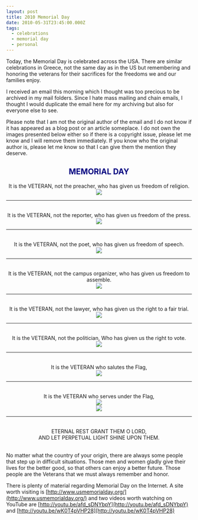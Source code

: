 ```yaml
---
layout: post
title: 2010 Memorial Day
date: 2010-05-31T23:45:00.000Z
tags:
  - celebrations
  - memorial day
  - personal
---
```

Today, the Memorial Day is celebrated across the USA. There are similar celebrations in Greece, not the same day as in the US but remembering and honoring the veterans for their sacrifices for the freedoms we and our families enjoy.

I received an email this morning which I thought was too precious to be archived in my mail folders. Since I hate mass mailing and chain emails, I thought I would duplicate the email here for my archiving but also for everyone else to see.

Please note that I am not the original author of the email and I do not know if it has appeared as a blog post or an article someplace. I do not own the images presented below either so if there is a copyright issue, please let me know and I will remove them immediately. If you know who the original author is, please let me know so that I can give them the mention they deserve.

<div style="text-align: center;">
    <h2><strong><span style="color: navy;">MEMORIAL DAY</span></strong></h2>
    It is the VETERAN, not the preacher, who has given us freedom of religion.
    <img src="{{ site.baseurl }}/files/2010-05-31-001.gif" />
    <br />
    <hr />
    <br />
    It is the VETERAN, not the reporter, who has given us freedom of the press.
    <img src="{{ site.baseurl }}/files/2010-05-31-002.jpg" />
    <br />
    <hr />
    <br />
    It is the VETERAN, not the poet, who has given us freedom of speech.
    <br />
    <img src="{{ site.baseurl }}/files/2010-05-31-003.gif" />
    <br />
    <hr />
    <br />
    It is the VETERAN, not the campus organizer, who has given us freedom to assemble.
    <br />
    <img src="{{ site.baseurl }}/files/2010-05-31-004.gif" />
    <br />
    <hr />
    <br />
    It is the VETERAN, not the lawyer, who has given us the right to a fair trial.
    <br />
    <img src="{{ site.baseurl }}/files/2010-05-31-005.jpg" />
    <br />
    <hr />
    <br />
    It is the VETERAN, not the politician, Who has given us the right to vote.
    <br />
    <img src="{{ site.baseurl }}/files/2010-05-31-006.jpg" />
    <br />
    <hr />
    <br />
    It is the VETERAN who salutes the Flag,
    <br />
    <img src="{{ site.baseurl }}/files/2010-05-31-007.jpg" />
    <br />
    <hr />
    <br />
    It is the VETERAN who serves under the Flag,
    <br />
    <img src="{{ site.baseurl }}/files/2010-05-31-008.jpg" />
    <br />
    <img src="{{ site.baseurl }}/files/2010-05-31-009.jpg" />
    <br />
    <hr />
    <br />
    ETERNAL REST GRANT THEM O LORD,
    <br />
    AND LET PERPETUAL LIGHT SHINE UPON THEM.
    <br />
    <br />
</div>

No matter what the country of your origin, there are always some people that step up in difficult situations. Those men and women gladly give their lives for the better good, so that others can enjoy a better future. Those people are the Veterans that we must always remember and honor.

There is plenty of material regarding Memorial Day on the Internet. A site worth visiting is [http://www.usmemorialday.org/](http://www.usmemorialday.org/) and two videos worth watching on YouTube are [http://youtu.be/afd_sDNYbpY](http://youtu.be/afd_sDNYbpY) and [http://youtu.be/wK0T4pVHP28](http://youtu.be/wK0T4pVHP28)